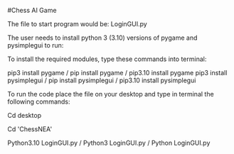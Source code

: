 #Chess AI Game

The file to start program would be: LoginGUI.py

The user needs to install python 3 (3.10) versions of pygame and pysimplegui to run:

To install the required modules, type these commands into terminal:

pip3 install pygame / pip install pygame / pip3.10 install pygame
pip3 install pysimplegui / pip install pysimplegui / pip3.10 install pysimplegui

To run the code place the file on your desktop and type in terminal the following commands:

Cd desktop

Cd 'ChessNEA'

Python3.10 LoginGUI.py / Python3 LoginGUI.py / Python LoginGUI.py 
